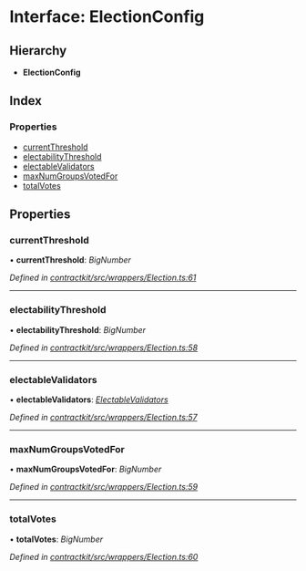 # Interface: ElectionConfig

## Hierarchy

* **ElectionConfig**

## Index

### Properties

* [currentThreshold](_wrappers_election_.electionconfig.md#currentthreshold)
* [electabilityThreshold](_wrappers_election_.electionconfig.md#electabilitythreshold)
* [electableValidators](_wrappers_election_.electionconfig.md#electablevalidators)
* [maxNumGroupsVotedFor](_wrappers_election_.electionconfig.md#maxnumgroupsvotedfor)
* [totalVotes](_wrappers_election_.electionconfig.md#totalvotes)

## Properties

###  currentThreshold

• **currentThreshold**: *BigNumber*

*Defined in [contractkit/src/wrappers/Election.ts:61](https://github.com/medhak1/celo-monorepo/blob/master/packages/sdk/contractkit/src/wrappers/Election.ts#L61)*

___

###  electabilityThreshold

• **electabilityThreshold**: *BigNumber*

*Defined in [contractkit/src/wrappers/Election.ts:58](https://github.com/medhak1/celo-monorepo/blob/master/packages/sdk/contractkit/src/wrappers/Election.ts#L58)*

___

###  electableValidators

• **electableValidators**: *[ElectableValidators](_wrappers_election_.electablevalidators.md)*

*Defined in [contractkit/src/wrappers/Election.ts:57](https://github.com/medhak1/celo-monorepo/blob/master/packages/sdk/contractkit/src/wrappers/Election.ts#L57)*

___

###  maxNumGroupsVotedFor

• **maxNumGroupsVotedFor**: *BigNumber*

*Defined in [contractkit/src/wrappers/Election.ts:59](https://github.com/medhak1/celo-monorepo/blob/master/packages/sdk/contractkit/src/wrappers/Election.ts#L59)*

___

###  totalVotes

• **totalVotes**: *BigNumber*

*Defined in [contractkit/src/wrappers/Election.ts:60](https://github.com/medhak1/celo-monorepo/blob/master/packages/sdk/contractkit/src/wrappers/Election.ts#L60)*

